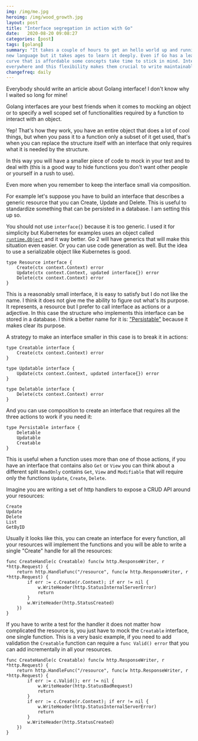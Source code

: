 ```yaml
---
img: /img/me.jpg
heroimg: /img/wood_growth.jpg
layout: post
title: "Interface segregation in action with Go"
date:   2020-08-20 09:08:27
categories: [post]
tags: [golang]
summary: "It takes a couple of hours to get an hello world up and running in a
new language but it takes ages to learn it deeply. Even if Go has a learning
curve that is affordable some concepts take time to stick in mind. Interface are
everywhere and this flexibility makes them crucial to write maintainable Go code."
changefreq: daily
---
```


Everybody should write an article about Golang interface! I don't know why I
waited so long for mine!

Golang interfaces are your best friends when it comes to mocking an object or to
specify a well scoped set of functionalities required by a function to interact
with an object.

Yep! That's how they work, you have an entire object that does a lot of cool
things, but when you pass it to a function only a subset of it get used, that's
when you can replace the structure itself with an interface that only requires
what it is needed by the structure.

In this way you will have a smaller piece of code to mock in your test and to
deal with (this is a good way to hide functions you don't want other people or
yourself in a rush to use).

Even more when you remember to keep the interface small via composition.

For example let's suppose you have to build an interface that describes a generic
resource that you can Create, Update and Delete. This is useful to standardize
something that can be persisted in a database. I am setting this up
so.

You should not use `interface{}` because it is too generic. I used it for
simplicity but Kubernetes for examples uses an object called
[`runtime.Object`](https://godoc.org/k8s.io/apimachinery/pkg/runtime) and it way
better. Go 2 will have generics that will make this situation even easier. Or
you can use code generation as well. But the idea to use a serializable object
like Kubernetes is good.

```golang
type Resource interface {
    Create(ctx context.Context) error
    Update(ctx context.Context, updated interface{}) error
    Delete(ctx context.Context) error
}
```

This is a reasonably small interface, it is easy to satisfy but I do not like
the name. I think it does not give me the ability to figure out what's its
purpose. It represents, a resource but I prefer to call interface as actions or
a adjective. In this case the structure who implements this interface can be
stored in a database. I think a better name for it is:
["Persistable"](https://en.wiktionary.org/wiki/persistable) because it makes
clear its purpose.

A strategy to make an interface smaller in this case is to break it in actions:

```golang
type Creatable interface {
    Create(ctx context.Context) error
}

type Updatable interface {
    Update(ctx context.Context, updated interface{}) error
}

type Deletable interface {
    Delete(ctx context.Context) error
}
```

And you can use composition to create an interface that requires all the three
actions to work if you need it:

```golang
type Persistable interface {
    Deletable
    Updatable
    Creatable
}
```

This is useful when a function uses more than one of those actions, if you have
an interface that contains also `Get` or `View` you can think about a different
split `ReadOnly` contains `Get`, `View` and `Modifiable` that will require only
the functions `Update`, `Create`, `Delete`.

Imagine you are writing a set of http handlers to expose a CRUD API around your
resources:

```
Create
Update
Delete
List
GetByID
```

Usually it looks like this, you can create an interface for every function, all
your resources will implement the functions and you will be able to write a
single "Create" handle for all the resources:

```golang
func CreateHandle(c Creatable) func(w http.ResponseWriter, r *http.Request) {
    return http.HandleFunc("/resource", func(w http.ResponseWriter, r *http.Request) {
        if err := c.Create(r.Context); if err != nil {
            w.WriteHeader(http.StatusInternalServerError)
            return
        }
        w.WriteHeader(http.StatusCreated)
    })
}
```

If you have to write a test for the handler it does not matter how complicated
the resource is, you just have to mock the `Creatable` interface, one single
function. This is a very basic example, if you need to add validation the
`Creatable` function can require a `func Valid() error` that you can
add incrementally in all your resources.

```golang
func CreateHandle(c Creatable) func(w http.ResponseWriter, r *http.Request) {
    return http.HandleFunc("/resource", func(w http.ResponseWriter, r *http.Request) {
        if err := c.Valid(); err != nil {
            w.WriteHeader(http.StatusBadRequest)
            return
        }
        if err := c.Create(r.Context); if err != nil {
            w.WriteHeader(http.StatusInternalServerError)
            return
        }
        w.WriteHeader(http.StatusCreated)
    })
}
```
